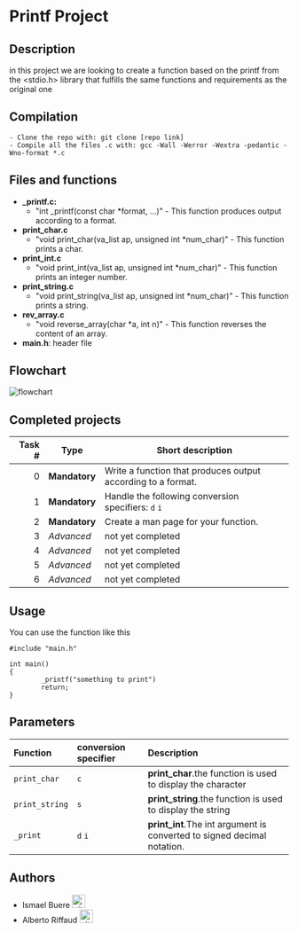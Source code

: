 <div aling="center">
<h1>Printf Project</h1>
</div>

## Description

in this project we are looking to create a function based on the printf from the <stdio.h> library that fulfills the same functions and requirements as the original one

## Compilation

```
- Clone the repo with: git clone [repo link]
- Compile all the files .c with: gcc -Wall -Werror -Wextra -pedantic -Wno-format *.c
```
## Files and functions

* **_printf.c:**
	* "int _printf(const char *format, ...)" - This function produces output according to a format.
* **print_char.c**
	* "void print_char(va_list ap, unsigned int *num_char)" - This function prints a char.
* **print_int.c**
	* "void print_int(va_list ap, unsigned int *num_char)" - This function prints an integer number.
* **print_string.c**
	* "void print_string(va_list ap, unsigned int *num_char)" - This function prints a string.
* **rev_array.c**
	* "void reverse_array(char *a, int n)" - This function reverses the content of an array.
* **main.h**: header file

## Flowchart

<a> <img src="https://ibb.co/pv4W6r4" alt="flowchart"/></a>

## Completed projects
| Task # | Type | Short description |
| ---: | --- | --- |
|0 | **Mandatory**     | Write a function that produces output according to a format. |
|1 | **Mandatory**     | Handle the following conversion specifiers: `d` `i` |
|2 | **Mandatory**     | Create a man page for your function.
|3 | *Advanced*        | not yet completed |
|4 | *Advanced*        | not yet completed |
|5 | *Advanced*        | not yet completed |
|6 | *Advanced*        | not yet completed |
## Usage

You can use the function like this

```
#include "main.h"

int main()
{
        _printf("something to print")
        return;
}
```

## Parameters

| Function                        | conversion specifier                | Description                               |
| :------------------             | :------------------                 | :---------------------------------------- |
| `print_char`                    | `c`                                 | **print_char**.the function is used to display the character        |
| `print_string`                  | `s`                                 | **print_string**.the function is used to display the string        |
| `_print`                        | `d` `i`                             | **print_int**.The int argument is converted to signed decimal notation. |

## Authors

- Ismael Buere <a href="https://github.com/IsmaelBuere" rel="nofollow"><img aling="center" alt="github" src="https://1000logos.net/wp-content/uploads/2021/05/GitHub-logo.png" height="24" /></a>
- Alberto Riffaud <a href="https://github.com/alriffaud" rel="nofollow"><img aling="center" alt="github" src="https://1000logos.net/wp-content/uploads/2021/05/GitHub-logo.png" height="24" /></a>

